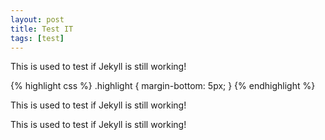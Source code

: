 ```yaml
---
layout: post
title: Test IT
tags: [test]
---
```


This is used to test if Jekyll is still working!

{% highlight css %}
.highlight {
  margin-bottom: 5px;
}
{% endhighlight %}

This is used to test if Jekyll is still working!

This is used to test if Jekyll is still working!

